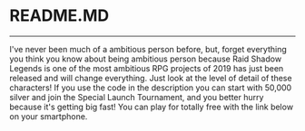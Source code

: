 # README.MD

---

I've never been much of a ambitious person before, but, forget everything you think you know about being ambitious person because Raid Shadow Legends is one of the most ambitious RPG projects of 2019 has just been released and will change everything. Just look at the level of detail of these characters! If you use the code in the description you can start with 50,000 silver and join the Special Launch Tournament, and you better hurry because it's getting big fast! You can play for totally free with the link below on your smartphone.
